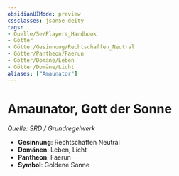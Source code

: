```yaml
---
obsidianUIMode: preview
cssclasses: json5e-deity
tags:
- Quelle/5e/Players_Handbook
- Götter
- Götter/Gesinnung/Rechtschaffen_Neutral
- Götter/Pantheon/Faerun
- Götter/Domäne/Leben
- Götter/Domäne/Licht
aliases: ["Amaunator"]
---
```

# Amaunator, Gott der Sonne
*Quelle: SRD / Grundregelwerk* 

- **Gesinnung**: Rechtschaffen Neutral
- **Domänen**: Leben, Licht
- **Pantheon**: Faerun
- **Symbol**: Goldene Sonne